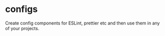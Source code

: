 # configs
Create config components for ESLint, prettier etc and then use them in any of your projects.
